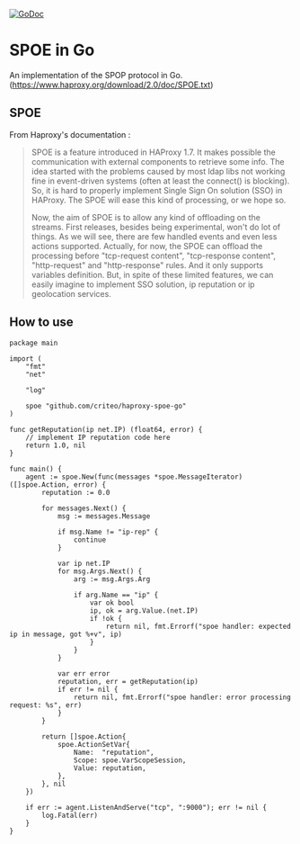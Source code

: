 [![GoDoc](https://godoc.org/github.com/criteo/haproxy-spoe-go?status.svg)](https://godoc.org/github.com/criteo/haproxy-spoe-go)

# SPOE in Go

An implementation of the SPOP protocol in Go. (https://www.haproxy.org/download/2.0/doc/SPOE.txt)

## SPOE

From Haproxy's documentation :

> SPOE is a feature introduced in HAProxy 1.7. It makes possible the
> communication with external components to retrieve some info. The idea started
> with the problems caused by most ldap libs not working fine in event-driven
> systems (often at least the connect() is blocking). So, it is hard to properly
> implement Single Sign On solution (SSO) in HAProxy. The SPOE will ease this
> kind of processing, or we hope so.
>
> Now, the aim of SPOE is to allow any kind of offloading on the streams. First
> releases, besides being experimental, won't do lot of things. As we will see,
> there are few handled events and even less actions supported. Actually, for
> now, the SPOE can offload the processing before "tcp-request content",
> "tcp-response content", "http-request" and "http-response" rules. And it only
> supports variables definition. But, in spite of these limited features, we can
> easily imagine to implement SSO solution, ip reputation or ip geolocation
> services.

## How to use

```golang
package main

import (
	"fmt"
	"net"

	"log"

	spoe "github.com/criteo/haproxy-spoe-go"
)

func getReputation(ip net.IP) (float64, error) {
	// implement IP reputation code here
	return 1.0, nil
}

func main() {
	agent := spoe.New(func(messages *spoe.MessageIterator) ([]spoe.Action, error) {
		reputation := 0.0

		for messages.Next() {
			msg := messages.Message

			if msg.Name != "ip-rep" {
				continue
			}

			var ip net.IP
			for msg.Args.Next() {
				arg := msg.Args.Arg

				if arg.Name == "ip" {
					var ok bool
					ip, ok = arg.Value.(net.IP)
					if !ok {
						return nil, fmt.Errorf("spoe handler: expected ip in message, got %+v", ip)
					}
				}
			}

			var err error
			reputation, err = getReputation(ip)
			if err != nil {
				return nil, fmt.Errorf("spoe handler: error processing request: %s", err)
			}
		}

		return []spoe.Action{
			spoe.ActionSetVar{
				Name:  "reputation",
				Scope: spoe.VarScopeSession,
				Value: reputation,
			},
		}, nil
	})

	if err := agent.ListenAndServe("tcp", ":9000"); err != nil {
		log.Fatal(err)
	}
}


```
